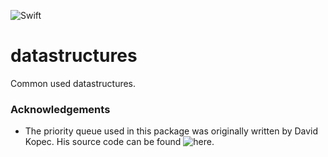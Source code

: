 ![Swift](https://github.com/chrisgroe/datastructures/workflows/Swift/badge.svg)

# datastructures

Common used datastructures.


### Acknowledgements
* The priority queue used in this package was originally written by David Kopec. His source code can be found ![here.](https://github.com/davecom/SwiftPriorityQueue)

